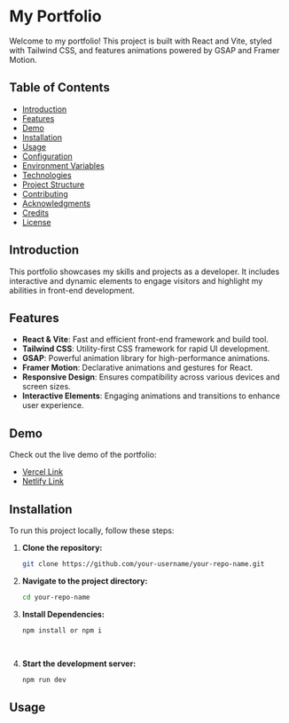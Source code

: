 # My Portfolio

Welcome to my portfolio! This project is built with React and Vite, styled with Tailwind CSS, and features animations powered by GSAP and Framer Motion.

## Table of Contents

- [Introduction](#introduction)
- [Features](#features)
- [Demo](#demo)
- [Installation](#installation)
- [Usage](#usage)
- [Configuration](#configuration)
- [Environment Variables](#environment-variables)
- [Technologies](#technologies)
- [Project Structure](#project-structure)
- [Contributing](#contributing)
- [Acknowledgments](#acknowledgments)
- [Credits](#credits)
- [License](#license)

## Introduction

This portfolio showcases my skills and projects as a developer. It includes interactive and dynamic elements to engage visitors and highlight my abilities in front-end development.

## Features

- **React & Vite**: Fast and efficient front-end framework and build tool.
- **Tailwind CSS**: Utility-first CSS framework for rapid UI development.
- **GSAP**: Powerful animation library for high-performance animations.
- **Framer Motion**: Declarative animations and gestures for React.
- **Responsive Design**: Ensures compatibility across various devices and screen sizes.
- **Interactive Elements**: Engaging animations and transitions to enhance user experience.

## Demo

Check out the live demo of the portfolio:
- [Vercel Link](https://dhirajbhawsarportfolio.netlify.app/)
- [Netlify Link](https://dhirajbhawsarportfolio.netlify.app/)

## Installation

To run this project locally, follow these steps:

1. **Clone the repository:**

   ```bash
   git clone https://github.com/your-username/your-repo-name.git

2. **Navigate to the project directory:**

    ```bash
    cd your-repo-name

3. **Install Dependencies:**  
    ```bash
    npm install or npm i 

  
4. **Start the development server:**
    ```bash
    npm run dev

## Usage 


